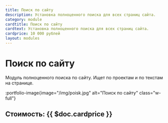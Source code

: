 ```yaml
---
title: Поиск по сайту
description: Установка полноценного поиска для всех страниц сайта.
category: module
cardtitle: Поиск по сайту
cardtext: Установка полноценного поиска для всех страниц сайта.
cardprice: 10 000 рублей
layout: modules 
---
```

# Поиск по сайту

Модуль полноценного поиска по сайту. Ищет по проектам и по текстам на странице.

:portfolio-image{image="/img/poisk.jpg" alt="Поиск по сайту" class="w-full"}

## Стоимость: {{ $doc.cardprice }}